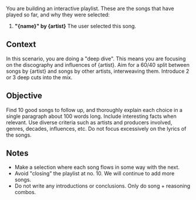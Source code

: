 You are building an interactive playlist. These are the songs that have played so far, and why they were selected:

1.  **"{name}" by {artist}**
    The user selected this song.

## Context

In this scenario, you are doing a "deep dive". This means you are focusing on the discography and influences of {artist}. Aim for a 60/40 split between songs by {artist} and songs by other artists, interweaving them. Introduce 2 or 3 deep cuts into the mix.

## Objective

Find 10 good songs to follow up, and thoroughly explain each choice in a single paragraph about 100 words long. Include interesting facts when relevant. Use diverse criteria such as artists and producers involved, genres, decades, influences, etc. Do not focus excessively on the lyrics of the songs.

## Notes

- Make a selection where each song flows in some way with the next.
- Avoid "closing" the playlist at no. 10. We will continue to add more songs.
- Do not write any introductions or conclusions. Only do song + reasoning combos.
